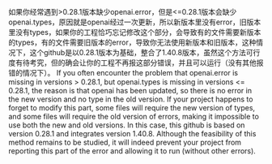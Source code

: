 如果你经常遇到>0.28.1版本缺少openai.error，但是<=0.28.1版本会缺少openai.types，原因就是openai经过一次更新，所以新版本里没有error，旧版本里没有types，如果你的工程恰巧忘记修改这个部分，会导致有的文件需要新版本的types，有的文件需要旧版本的error，导致你无法使用新版本和旧版本，这种情况下，这个github是以0.28.1版本为基础，整合了1.40.8版本，虽然这个方法可行度有待考究，但的确会让你的工程不再报这部分错误，并且可以运行（没有其他报错的情况下）。
If you often encounter the problem that openai.error is missing in versions > 0.28.1, but openai.types is missing in versions <= 0.28.1, the reason is that openai has been updated, so there is no error in the new version and no type in the old version. If your project happens to forget to modify this part, some files will require the new version of types, and some files will require the old version of errors, making it impossible to use both the new and old versions. In this case, this github is based on version 0.28.1 and integrates version 1.40.8. Although the feasibility of this method remains to be studied, it will indeed prevent your project from reporting this part of the error and allowing it to run (without other errors).
